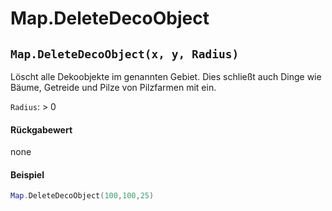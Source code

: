 # Map.DeleteDecoObject

## `Map.DeleteDecoObject(x, y, Radius)`

Löscht alle Dekoobjekte im genannten Gebiet. Dies schließt auch Dinge wie Bäume, Getreide und Pilze von Pilzfarmen mit ein.

`Radius`: > 0

#### Rückgabewert

none

#### Beispiel

```lua
Map.DeleteDecoObject(100,100,25)
```
